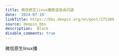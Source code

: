```yaml
---
title: 微信原生linux播放语音会闪退
date: '2024-07-19'
linkTitle: https://bbs.deepin.org/en/post/275309
source: deepin_bbs
description:  Black 
disable_comments: true
---
```

微信原生linux播
